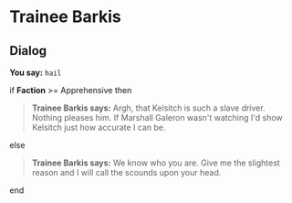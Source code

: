 # Trainee Barkis


## Dialog

**You say:** `hail`



if **Faction** >= Apprehensive then



>**Trainee Barkis says:** Argh, that Kelsitch is such a slave driver.  Nothing pleases him.  If Marshall Galeron wasn't watching I'd show Kelsitch just how accurate I can be.


else



>**Trainee Barkis says:** We know who you are.  Give me the slightest reason and I will call the scounds upon your head.

end